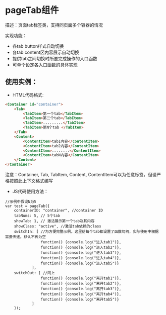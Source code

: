 pageTab组件
===
描述：页面tab标签类，支持同页面多个容器的情况

实现功能：
* 各tab button样式自动切换
* 各tab content区内容展示自动切换
* 提供tab之间切换时所要完成操作的入口函数
* 可单个设定各入口函数的具体实现

使用实例：
---
* HTML代码格式:
```HTML
<Container id="container">
	<Tab>
		<TabItem>第一个tab</TabItem>
		<TabItem>第二个tab</TabItem>
		<TabItem>.........</TabItem>
		<TabItem>第N个tab </TabItem>
	</Tab>
	<Content>
		<ContentItem>tab1内容</ContentItem>
		<ContentItem>tab2内容</ContentItem>
		<ContentItem>........</ContentItem>
		<ContentItem>tabN内容</ContentItem>
	</Content>
</Container>
```
注意：Container, Tab, TabItem, Content, ContentItem可以为任意标签，但请严格按照此上下文格式编写

* JS代码使用方法：
```JSI
//示例中假设N为5
var test = pageTab({
	containerID: "container", //container ID
	tabNums: 5, // 5个tab
	showTab: 1, // 激活展示第一个tab及其内容
	showClass: "active", //激活tab依赖的class
	switchIn: [ //为方便完整示例，这里给每个tab都设置了函数句柄，实际使用中根据需要传递，默认不传为空
				function() {console.log("进入tab1")},
				function() {console.log("进入tab2")},
				function() {console.log("进入tab3")},
				function() {console.log("进入tab4")},
				function() {console.log("进入tab5")}
			],
	switchOut: [ //同上
				function() {console.log("离开tab1")},
				function() {console.log("离开tab2")},
				function() {console.log("离开tab3")},
				function() {console.log("离开tab4")},
				function() {console.log("离开tab5")}
			]
	});
```

